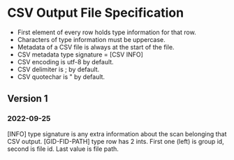 # CSV Output File Specification

- First element of every row holds type information for that row.
- Characters of type information must be uppercase.
- Metadata of a CSV file is always at the start of the file.
- CSV metadata type signature = [CSV INFO]
- CSV encoding is utf-8 by default.
- CSV delimiter is ; by default.
- CSV quotechar is " by default.

## Version 1

### 2022-09-25

[INFO] type signature is any extra information about the scan belonging that CSV output.
[GID-FID-PATH] type row has 2 ints. First one (left) is group id, second is file id. Last
value is file path.
